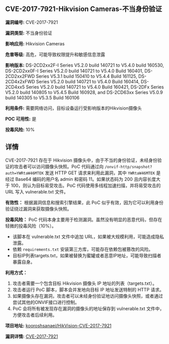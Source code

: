 ## CVE-2017-7921-Hikvision Cameras-不当身份验证

**漏洞编号:** CVE-2017-7921

**漏洞类型:** 不当身份验证

**影响应用:** Hikvision Cameras

**危害等级:** 高危，可能导致权限提升和敏感信息泄露

**影响版本:** DS-2CD2xx2F-I Series V5.2.0 build 140721 to V5.4.0 build 160530, DS-2CD2xx0F-I Series V5.2.0 build 140721 to V5.4.0 Build 160401, DS-2CD2xx2FWD Series V5.3.1 build 150410 to V5.4.4 Build 161125, DS-2CD4x2xFWD Series V5.2.0 build 140721 to V5.4.0 Build 160414, DS-2CD4xx5 Series V5.2.0 build 140721 to V5.4.0 Build 160421, DS-2DFx Series V5.2.0 build 140805 to V5.4.5 Build 160928, and DS-2CD63xx Series V5.0.9 build 140305 to V5.3.5 Build 160106

**利用条件:** 需要网络访问，目标设备运行受影响版本的Hikvision摄像头

**POC 可用性:** 是

**投毒风险:** 10%

## 详情

CVE-2017-7921 存在于 Hikvision 摄像头中，由于不当的身份验证，未经身份验证的攻击者可以访问摄像头快照。PoC 代码通过向 `/onvif-http/snapshot?auth=YWRtaW46MTEK` 发送 HTTP GET 请求来利用此漏洞，其中 `YWRtaW46MTEK` 是经过 Base64 编码的用户名 admin 和密码 11。如果状态码为 200 且内容长度大于 100，则认为目标易受攻击。PoC 代码使用多线程加速扫描，并将易受攻击的 URL 写入 vulnerable.txt 文件。

**有效性：**
根据漏洞信息和搜索引擎结果，此 PoC 似乎有效，因为它可以利用身份验证绕过漏洞来获取摄像头快照。

**投毒风险：**
PoC 代码本身主要用于检测漏洞。虽然没有明显的恶意代码，但存在轻微的投毒风险（10%）。
*   该脚本在 vulnerable.txt 文件中追加 URL，如果被大规模利用，可能造成隐私泄露。
*   依赖 `requirements.txt` 安装第三方库，可能存在依赖包被篡改的风险。
*   目标IP列表targets.txt，如果被替换为蜜罐或者恶意IP地址，可能导致扫描者暴露自身。

**利用方式：**
1.  攻击者需要一个包含目标 Hikvision 摄像头 IP 地址的列表（targets.txt）。
2.  攻击者运行 PoC 脚本，脚本会并发地向目标 IP 地址发送特制的 HTTP 请求。
3.  如果摄像头存在漏洞，攻击者可以未经身份验证地访问摄像头快照，或者通过尝试其他的ONVIF接口进行控制。
4.  PoC 会将所有被发现存在漏洞的摄像头的地址保存到 vulnerable.txt 文件中， 方便攻击者后续利用。

**项目地址:** [kooroshsanaei/HikVision-CVE-2017-7921](https://github.com/kooroshsanaei/HikVision-CVE-2017-7921)

**漏洞详情:** [CVE-2017-7921](https://nvd.nist.gov/vuln/detail/CVE-2017-7921)